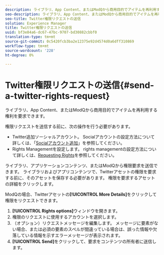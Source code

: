 ```yaml
---
description: ライブラリ、App Content、またはModQから商用目的でアイテムを再利用する権利を要求できます。
seo-description: ライブラリ、App Content、またはModQから商用目的でアイテムを再利用する権利を要求できます。
seo-title: Twitter権限リクエストの送信
solution: Experience Manager
title: Twitter権限リクエストの送信
uuid: bf3e84a6-dc67-47bc-9707-bd30882cbbf0
translation-type: tm+mt
source-git-commit: 0c5420fcb3ba2e12375e92d4574d0a6dff310869
workflow-type: tm+mt
source-wordcount: '228'
ht-degree: 0%

---
```



# Twitter権限リクエストの送信{#send-a-twitter-rights-request}

ライブラリ、App Content、またはModQから商用目的でアイテムを再利用する権利を要求できます。

権限リクエストを送信する前に、次の操作を行う必要があります。

* Twitter追加ソーシャルアカウント。 Socialアカウントの設定方法について詳しくは、「[Socialアカウント追加](../c-users-creating-accounts-with-studio-access/t-configure-social-accout-instagram/t-configure-social-accout-instagram.md#t_configure_social_accout_instagram)」を参照してください。
* Rights Managementを設定します。 rights managementの設定方法について詳しくは、[Requesting Rights](../c-how-requesting-rights-works/c-how-requesting-rights-works.md#c_how_requesting_rights_works)を参照してください。

ライブラリ、アプリケーションコンテンツ、またはModQから権限要求を送信できます。 ライブラリおよびアプリコンテンツで、Twitterアセットの権限を要求する前に、そのアセットを保存する必要があります。 権限を要求するアセットの詳細をクリックします。

ModQの場合、Twitterアセットの&#x200B;**[!UICONTROL More Details]**&#x200B;をクリックして権限をリクエストできます。

1. **[!UICONTROL Rights options]**&#x200B;ウィンドウを開きます。
1. 権限のリクエストに使用するアカウントを選択します。
1. （オプション）リクエストメッセージを編集します。 メッセージに要素がない場合、または必須の要素のスペルが間違っている場合は、誤った情報や欠落している情報を示すエラーメッセージが表示されます。
1. **[!UICONTROL Send]**&#x200B;をクリックして、要求をコンテンツの所有者に送信します。
